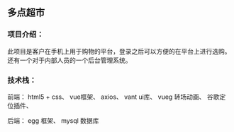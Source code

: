 
## 多点超市
### 项目介绍：
  此项目是客户在手机上用于购物的平台，登录之后可以方便的在平台上进行选购。
  还有一个对于内部人员的一个后台管理系统。
 
### 技术栈：
  前端：
    html5 + css、
    vue框架、
    axios、
    vant ui库、
    vueg 转场动画、
    谷歌定位插件、
  
  后端：
    egg 框架、
    mysql 数据库

